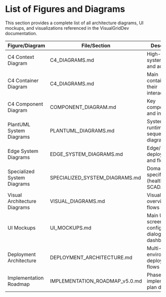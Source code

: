 # List of Figures and Diagrams

This section provides a complete list of all architecture diagrams, UI mockups, and visualizations referenced in the VisualGridDev documentation.

| Figure/Diagram                | File/Section                        | Description |
|-------------------------------|-------------------------------------|-------------|
| C4 Context Diagram            | C4_DIAGRAMS.md                      | High-level system context and actors |
| C4 Container Diagram          | C4_DIAGRAMS.md                      | Main containers and their interactions |
| C4 Component Diagram          | COMPONENT_DIAGRAM.md                 | Key components and interfaces |
| PlantUML System Diagrams      | PLANTUML_DIAGRAMS.md                 | System, runtime, and sequence diagrams |
| Edge System Diagrams          | EDGE_SYSTEM_DIAGRAMS.md              | Edge/IoT deployment and flows |
| Specialized System Diagrams   | SPECIALIZED_SYSTEM_DIAGRAMS.md       | Domain-specific flows (health, SCADA, etc.) |
| Visual Architecture Diagrams  | VISUAL_DIAGRAMS.md                   | Visual overviews and flows |
| UI Mockups                    | UI_MOCKUPS.md                        | Main UI screens, configuration dialogs, dashboards |
| Deployment Architecture       | DEPLOYMENT_ARCHITECTURE.md           | Multi-environment deployment flows |
| Implementation Roadmap        | IMPLEMENTATION_ROADMAP_v5.0.md       | Phased implementation plan diagrams |
